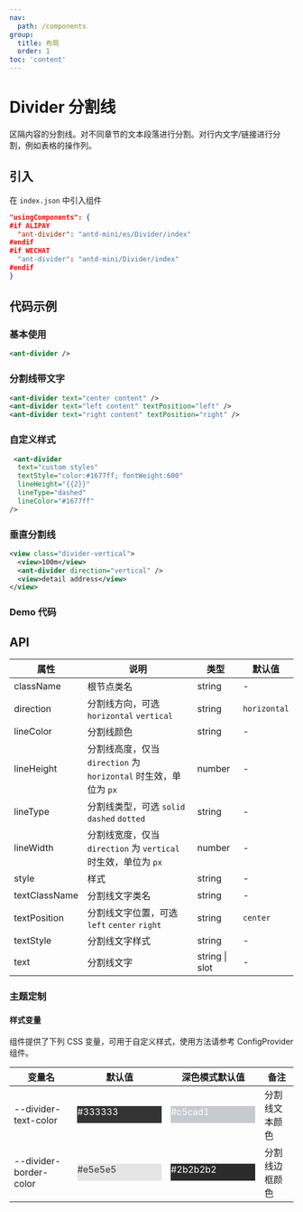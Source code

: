 ```yaml
---
nav:
  path: /components
group:
  title: 布局
  order: 1
toc: 'content'
---
```


# Divider 分割线

区隔内容的分割线。对不同章节的文本段落进行分割。对行内文字/链接进行分割，例如表格的操作列。

## 引入

在 `index.json` 中引入组件

```json
"usingComponents": {
#if ALIPAY
  "ant-divider": "antd-mini/es/Divider/index"
#endif
#if WECHAT
  "ant-divider": "antd-mini/Divider/index"
#endif
}
```

## 代码示例

### 基本使用

```xml
<ant-divider />
```

### 分割线带文字

```xml
<ant-divider text="center content" />
<ant-divider text="left content" textPosition="left" />
<ant-divider text="right content" textPosition="right" />
```

### 自定义样式

```xml
 <ant-divider
  text="custom styles"
  textStyle="color:#1677ff; fontWeight:600"
  lineHeight="{{2}}"
  lineType="dashed"
  lineColor="#1677ff"
/>
```

### 垂直分割线

```xml
<view class="divider-vertical">
  <view>100m</view>
  <ant-divider direction="vertical" />
  <view>detail address</view>
</view>
```

### Demo 代码

<code src='../../demo/pages/Divider/index'></code>

## API

| 属性          | 说明                                                             | 类型           | 默认值       |
| ------------- | ---------------------------------------------------------------- | -------------- | ------------ |
| className     | 根节点类名                                                       | string         | -            |
| direction     | 分割线方向，可选 `horizontal` `vertical`                         | string         | `horizontal` |
| lineColor     | 分割线颜色                                                       | string         | -            |
| lineHeight    | 分割线高度，仅当 `direction` 为 `horizontal` 时生效，单位为 `px` | number         | -            |
| lineType      | 分割线类型，可选 `solid` `dashed` `dotted`                       | string         | -            |
| lineWidth     | 分割线宽度，仅当 `direction` 为 `vertical` 时生效，单位为 `px`   | number         | -            |
| style         | 样式                                                             | string         | -            |
| textClassName | 分割线文字类名                                                   | string         | -            |
| textPosition  | 分割线文字位置，可选 `left` `center` `right`                     | string         | `center`     |
| textStyle     | 分割线文字样式                                                   | string         | -            |
| text          | 分割线文字                                                       | string \| slot | -            |

### 主题定制

#### 样式变量

组件提供了下列 CSS 变量，可用于自定义样式，使用方法请参考 ConfigProvider 组件。

| 变量名                 | 默认值                                                                                            | 深色模式默认值                                                                                    | 备注           |
| ---------------------- | ------------------------------------------------------------------------------------------------- | ------------------------------------------------------------------------------------------------- | -------------- |
| --divider-text-color   | <div style="width: 150px; height: 30px; background-color: #333333; color: #ffffff;">#333333</div> | <div style="width: 150px; height: 30px; background-color: #c5cad1; color: #ffffff;">#c5cad1</div> | 分割线文本颜色 |
| --divider-border-color | <div style="width: 150px; height: 30px; background-color: #e5e5e5; color: #333333;">#e5e5e5</div> | <div style="width: 150px; height: 30px; background-color: #2b2b2b; color: #fff;">#2b2b2b2</div> | 分割线边框颜色 |
